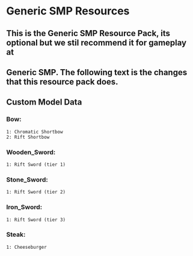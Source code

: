 # Generic SMP Resources

## This is the Generic SMP Resource Pack, its optional but we stil recommend it for gameplay at
## Generic SMP. The following text is the changes that this resource pack does.

## Custom Model Data

### Bow:
```
1: Chromatic Shortbow
2: Rift Shortbow
```

### Wooden_Sword:
```
1: Rift Sword (tier 1)
```

### Stone_Sword:
```
1: Rift Sword (tier 2)
```

### Iron_Sword:
```
1: Rift Sword (tier 3)
```

### Steak:
```
1: Cheeseburger
```
